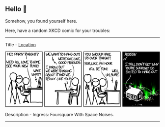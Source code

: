 ## Hello 👀

Somehow, you found yourself here.

Here, have a random XKCD comic for your troubles:

-----------------------------------

Title - [Location](https://xkcd.com/1143)

![Location](./random_comic.png)

Description - Ingress: Foursquare With Space Noises.

-----------------------------------
